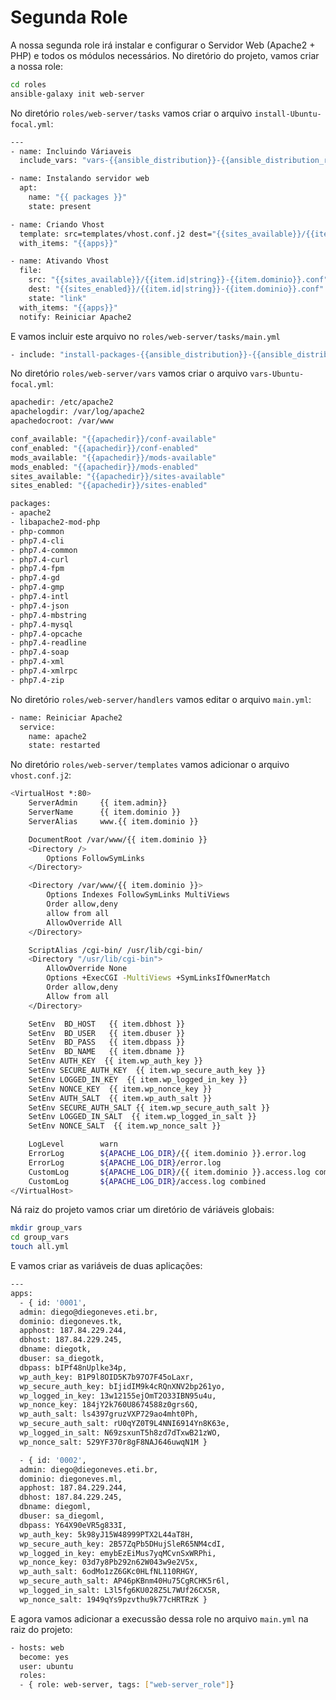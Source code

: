 # Segunda Role

A nossa segunda role irá instalar e configurar o Servidor Web (Apache2 + PHP) e todos os módulos necessários.
No diretório do projeto, vamos criar a nossa role:

```bash
cd roles
ansible-galaxy init web-server
```

No diretório `roles/web-server/tasks` vamos criar o arquivo `install-Ubuntu-focal.yml`:

```bash
---
- name: Incluindo Váriaveis
  include_vars: "vars-{{ansible_distribution}}-{{ansible_distribution_release}}.yml"

- name: Instalando servidor web
  apt:
    name: "{{ packages }}"
    state: present

- name: Criando Vhost
  template: src=templates/vhost.conf.j2 dest="{{sites_available}}/{{item.id|string}}-{{item.dominio}}.conf"
  with_items: "{{apps}}"

- name: Ativando Vhost
  file:
    src: "{{sites_available}}/{{item.id|string}}-{{item.dominio}}.conf"
    dest: "{{sites_enabled}}/{{item.id|string}}-{{item.dominio}}.conf"
    state: "link"
  with_items: "{{apps}}"
  notify: Reiniciar Apache2
```

E vamos incluir este arquivo no `roles/web-server/tasks/main.yml`

```bash
- include: "install-packages-{{ansible_distribution}}-{{ansible_distribution_release}}.yml"
```

No diretório `roles/web-server/vars` vamos criar o arquivo `vars-Ubuntu-focal.yml`:

```bash
apachedir: /etc/apache2
apachelogdir: /var/log/apache2
apachedocroot: /var/www

conf_available: "{{apachedir}}/conf-available"
conf_enabled: "{{apachedir}}/conf-enabled"
mods_available: "{{apachedir}}/mods-available"
mods_enabled: "{{apachedir}}/mods-enabled"
sites_available: "{{apachedir}}/sites-available"
sites_enabled: "{{apachedir}}/sites-enabled"

packages:
- apache2
- libapache2-mod-php
- php-common
- php7.4-cli
- php7.4-common
- php7.4-curl
- php7.4-fpm
- php7.4-gd
- php7.4-gmp
- php7.4-intl
- php7.4-json
- php7.4-mbstring
- php7.4-mysql
- php7.4-opcache
- php7.4-readline
- php7.4-soap
- php7.4-xml
- php7.4-xmlrpc
- php7.4-zip
```

No diretório `roles/web-server/handlers` vamos editar o arquivo `main.yml`:

```bash
- name: Reiniciar Apache2
  service:
    name: apache2
    state: restarted 
```

No diretório `roles/web-server/templates` vamos adicionar o arquivo `vhost.conf.j2`:

```bash
<VirtualHost *:80>
    ServerAdmin     {{ item.admin}}
    ServerName      {{ item.dominio }}
    ServerAlias     www.{{ item.dominio }}

    DocumentRoot /var/www/{{ item.dominio }}
    <Directory />
        Options FollowSymLinks
    </Directory>

    <Directory /var/www/{{ item.dominio }}>
        Options Indexes FollowSymLinks MultiViews
        Order allow,deny
        allow from all
        AllowOverride All
    </Directory>

    ScriptAlias /cgi-bin/ /usr/lib/cgi-bin/
    <Directory "/usr/lib/cgi-bin">
        AllowOverride None
        Options +ExecCGI -MultiViews +SymLinksIfOwnerMatch
        Order allow,deny
        Allow from all
    </Directory>

    SetEnv  BD_HOST   {{ item.dbhost }}
    SetEnv  BD_USER   {{ item.dbuser }}
    SetEnv  BD_PASS   {{ item.dbpass }}
    SetEnv  BD_NAME   {{ item.dbname }}
    SetEnv AUTH_KEY  {{ item.wp_auth_key }}
    SetEnv SECURE_AUTH_KEY  {{ item.wp_secure_auth_key }}
    SetEnv LOGGED_IN_KEY  {{ item.wp_logged_in_key }}
    SetEnv NONCE_KEY  {{ item.wp_nonce_key }}
    SetEnv AUTH_SALT  {{ item.wp_auth_salt }}
    SetEnv SECURE_AUTH_SALT {{ item.wp_secure_auth_salt }}
    SetEnv LOGGED_IN_SALT  {{ item.wp_logged_in_salt }}
    SetEnv NONCE_SALT  {{ item.wp_nonce_salt }}

    LogLevel        warn
    ErrorLog        ${APACHE_LOG_DIR}/{{ item.dominio }}.error.log
    ErrorLog        ${APACHE_LOG_DIR}/error.log
    CustomLog       ${APACHE_LOG_DIR}/{{ item.dominio }}.access.log combined
    CustomLog       ${APACHE_LOG_DIR}/access.log combined
</VirtualHost>
```

Ná raiz do projeto vamos criar um diretório de váriáveis globais:

```bash
mkdir group_vars
cd group_vars
touch all.yml
```

E vamos criar as variáveis de duas aplicações:

```bash
---
apps:
  - { id: '0001',
  admin: diego@diegoneves.eti.br,
  dominio: diegoneves.tk,
  apphost: 187.84.229.244,
  dbhost: 187.84.229.245,
  dbname: diegotk,
  dbuser: sa_diegotk,
  dbpass: bIPf48nUplke34p,
  wp_auth_key: B1P9l8OID5K7b97O7F45oLaxr,
  wp_secure_auth_key: bIjidIM9k4cRQnXNV2bp261yo,
  wp_logged_in_key: 13w12155ejOmT2O33IBN95u4u,
  wp_nonce_key: 184jY2k760U8674588z0grs6Q,
  wp_auth_salt: ls4397gruzVXP729ao4mht0Ph,
  wp_secure_auth_salt: rU0qYZ0T9L4NNI6914Yn8K63e,
  wp_logged_in_salt: N69zsxunT5h8zd7dTxwB21zWO,
  wp_nonce_salt: 529YF370r8gF8NAJ646uwqN1M }

  - { id: '0002',
  admin: diego@diegoneves.eti.br,
  dominio: diegoneves.ml,
  apphost: 187.84.229.244,
  dbhost: 187.84.229.245,
  dbname: diegoml,
  dbuser: sa_diegoml,
  dbpass: Y64X90eVR5g833I,
  wp_auth_key: 5k98yJ15W48999PTX2L44aT8H,
  wp_secure_auth_key: 2B57ZqPb5DHujSleR65NM4cdI,
  wp_logged_in_key: emybEzEiMus7yqMCvnSxWRPhi,
  wp_nonce_key: 03d7y8Pb292n62W043w9e2V5x,
  wp_auth_salt: 6odMo1zZ6GKc0HLfNL110RHGY,
  wp_secure_auth_salt: AP46pKBnm40Hu75CgRCHK5r6l,
  wp_logged_in_salt: L3l5fg6KU028Z5L7WUf26CX5R,
  wp_nonce_salt: 1949qYs9pzvthu9k77cHRTRzK }
```

E agora vamos adicionar a execussão dessa role no arquivo `main.yml` na raiz do projeto:

```bash
- hosts: web
  become: yes
  user: ubuntu
  roles:
  - { role: web-server, tags: ["web-server_role"]}
```
